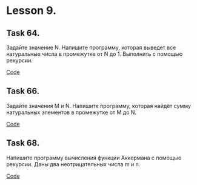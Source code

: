 # Lesson 9.

## Task 64.

Задайте значение N. Напишите программу, которая выведет все натуральные числа в промежутке от N до 1. Выполнить с помощью рекурсии.

[Code](Task64/Program.cs)

## Task 66.

Задайте значения M и N. Напишите программу, которая найдёт сумму натуральных элементов в промежутке от M до N.

[Code](Task66/Program.cs)

## Task 68.

Напишите программу вычисления функции Аккермана с помощью рекурсии. Даны два неотрицательных числа m и n.

[Code](Task68/Program.cs)


